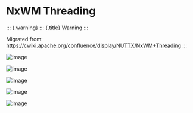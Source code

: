 NxWM Threading
==============

::: {.warning}
::: {.title}
Warning
:::

Migrated from:
<https://cwiki.apache.org/confluence/display/NUTTX/NxWM+Threading>
:::

![image](nxwm_threading_model/nxwm_theading_model_page_0.png)

![image](nxwm_threading_model/nxwm_theading_model_page_1.png)

![image](nxwm_threading_model/nxwm_theading_model_page_2.png)

![image](nxwm_threading_model/nxwm_theading_model_page_3.png)

![image](nxwm_threading_model/nxwm_theading_model_page_4.png)
